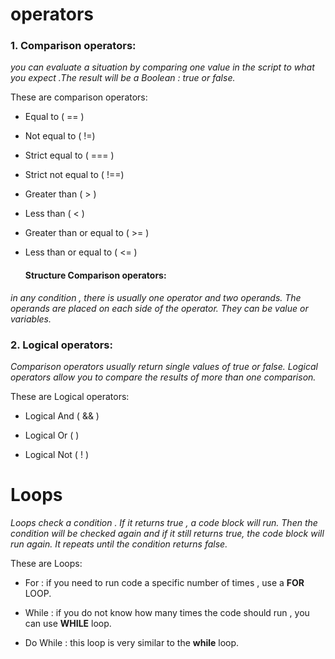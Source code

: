 

# operators

  ### 1. Comparison operators:


*you can evaluate a situation by comparing one value in the script to what you expect .The result will be a  Boolean : true or false.*

These are comparison operators:

* Equal to ( == )

* Not equal to ( !=)

* Strict equal to ( === )

* Strict not equal to ( !==)

* Greater than ( > )

* Less than ( < )

* Greater than or equal to ( >= )

* Less than or equal to ( <= )



  #### Structure Comparison operators:
  
  
 *in any condition , there is usually one operator and two operands. The operands are placed on each side of the operator. They can be value or variables.*
  
  
   ### 2. Logical operators:
  
  *Comparison operators usually return single values of true or false. Logical operators allow you to compare the results of more than one comparison.*
  
  These are Logical operators:
  
 * Logical And ( && )

* Logical Or ( )

* Logical Not ( ! )

 # Loops
 
 *Loops check a condition . If it returns true ,  a code block will run. Then the condition will be checked again and if it still returns true, the code block will run again.
 It repeats until the condition returns false.*
 
 These are Loops:
 
 * For : if you need to run code a specific number of times , use a **FOR** LOOP.

 * While : if you do not know how many times the code should run , you can use **WHILE** loop.

 * Do While : this loop is very similar to the **while** loop.

